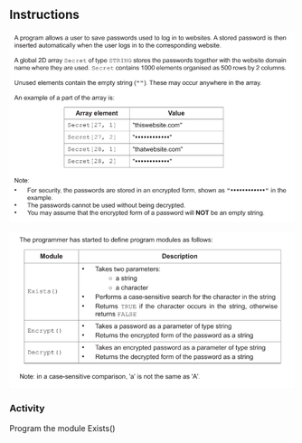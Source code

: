 ## Instructions

![Image1](https://github.com/cosalt/Programming-challenges/blob/f7a6f01fff8187bfd1f8349a95bfe5592fca14ee/2022%20-%20May%20%7C%20June/Passwords%20Part%20II/images/instructions(1).png)

![Image2](https://github.com/cosalt/Programming-challenges/blob/f7a6f01fff8187bfd1f8349a95bfe5592fca14ee/2022%20-%20May%20%7C%20June/Passwords%20Part%20II/images/Instructions(2).png)

### Activity
Program the module Exists()
